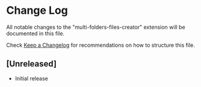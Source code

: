 # Change Log

All notable changes to the "multi-folders-files-creator" extension will be documented in this file.

Check [Keep a Changelog](http://keepachangelog.com/) for recommendations on how to structure this file.

## [Unreleased]

- Initial release